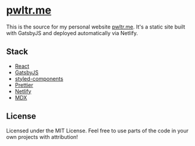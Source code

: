 # [pwltr.me](https://pwltr.me)

This is the source for my personal website [pwltr.me](https://pwltr.me). It's a static site built with GatsbyJS and deployed automatically via Netlify.

## Stack

- [React](https://github.com/facebook/react)
- [GatsbyJS](https://www.gatsbyjs.org/)
- [styled-components](https://github.com/styled-components)
- [Prettier](https://github.com/prettier/prettier)
- [Netlify](https://netlify.com)
- [MDX](https://mdxjs.com/)

## License

Licensed under the MIT License. Feel free to use parts of the code in your own projects with attribution!
